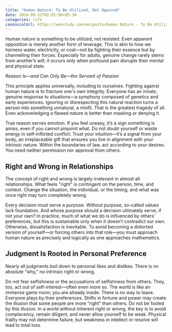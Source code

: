 ```yaml
---
title: "Human Nature: To Be Utilized, Not Opposed"
date: 2024-09-22T02:01:58+05:30
categories: life 
canonicalUrl: https://wenstudy.com/en/posts/Human Nature - To Be Utilized, Not Opposed/
---
```


Human nature is something to be utilized, not resisted. Even apparent opposition is merely another form of leverage. This is akin to how we harness water, electricity, or coal—not by fighting their essence but by channelling their forces. Especially for adults, genuine change rarely stems from another’s will; it occurs only when profound pain disrupts their mental and physical state.

_Reason Is—and Can Only Be—the Servant of Passion_

This principle applies universally, including to ourselves. Fighting against human nature is to fracture one's own integrity. Everyone has an innate, genuine response to situations—a symphony composed of genetics and early experiences. Ignoring or disrespecting this natural reaction turns a person into something unnatural, a misfit. That is the greatest tragedy of all. Even acknowledging a flawed nature is better than masking or denying it.

True reason serves emotion. If you feel uneasy, it’s a sign something is amiss, even if you cannot pinpoint what. Do not doubt yourself or waste energy in self-inflicted conflict. Trust your intuition—it’s a signal from your body, an irreplaceable gift that ensures you live in alignment with your intrinsic nature. Within the boundaries of law, act according to your desires. You need neither permission nor approval from others.

## Right and Wrong in Relationships

The concept of right and wrong is largely irrelevant in almost all relationships. What feels "right" is contingent on the person, time, and context. Change the situation, the individual, or the timing, and what was once right may turn completely wrong.

Every decision must serve a purpose. Without purpose, so-called values lack foundation. And whose purpose should a decision ultimately serve, if not your own? In practice, much of what we do is influenced by others’ preferences, but this is sustainable only when it doesn’t contradict our own. Otherwise, dissatisfaction is inevitable. To avoid becoming a distorted version of yourself—or forcing others into that role—you must approach human nature as precisely and logically as one approaches mathematics.

## Judgment Is Rooted in Personal Preference

Nearly all judgments boil down to personal likes and dislikes. There is no absolute “why,” no intrinsic right or wrong.

Do not fear selfishness or the accusations of selfishness from others. They, too, act out of self-interest—often even more so. The world is like an immense game room; you are already inside. There is no way to leave. Everyone plays by their preferences. Shifts in fortune and power may create the illusion that some people are more “right” than others. Do not be fooled by this illusion. In a world without inherent right or wrong, the key is to avoid complacency, remain diligent, and never allow yourself to be weak. Physical frailty may not determine failure, but weakness in intellect or resolve will lead to total loss.
